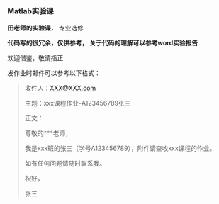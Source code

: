 ### Matlab实验课

**田老师的实验课**， 专业选修


**代码写的很冗余，仅供参考， 关于代码的理解可以参考word实验报告**

欢迎借鉴，敬请指正

发作业时邮件可以参考以下格式：


> 收件人：XXX@XXX.com
> 
> 主题：xxx课程作业-A123456789张三
> 
> 正文：
> 
> 尊敬的***老师，
> 
> 我是xxx班的张三（学号A123456789），附件请查收xxx课程的作业。
> 
> 如有任何问题请随时联系我。
> 
> 
> 
> 祝好，
> 
> 张三

